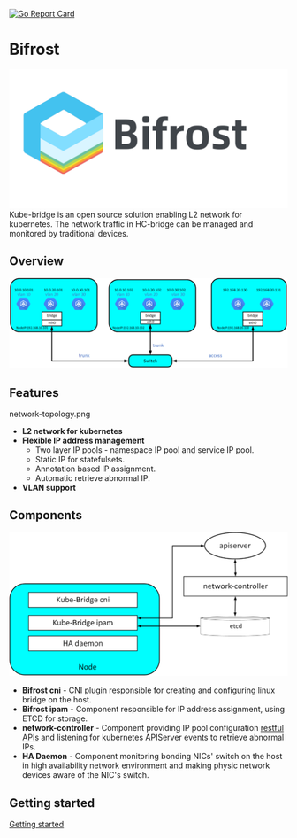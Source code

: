 [![Go Report Card](https://goreportcard.com/badge/github.com/harmonycloud/hcbridge)](https://goreportcard.com/report/github.com/harmonycloud/hcbridge)
# **Bifrost**
![alt text](docs/logo.svg "Kube-bridge log")
Kube-bridge is an open source solution enabling L2 network for kubernetes. The network traffic in HC-bridge can be managed and monitored by traditional devices.

## **Overview**
![alt text](docs/network-topology.png "network-topology")

## **Features**
network-topology.png
- **L2 network for kubernetes**
- **Flexible IP address management** 
  - Two layer IP pools - namespace IP pool and service IP pool.
  - Static IP for statefulsets.
  - Annotation based IP assignment.
  - Automatic retrieve abnormal IP.
- **VLAN support**

## **Components**
![alt text](docs/componetns.png "Kube-bridge components")

- **Bifrost cni** - CNI plugin responsible for creating and configuring linux bridge on the host.
- **Bifrost ipam** - Component responsible for IP address assignment, using ETCD for storage. 
- **network-controller** - Component providing IP pool configuration [restful APIs](docs/APIOverview.md) and listening for kubernetes APIServer events to retrieve abnormal IPs.
- **HA Daemon** - Component  monitoring bonding NICs' switch on the host in high availability network environment and making physic network devices aware of the NIC's switch. 

## **Getting started** 

 [Getting started](docs/GettingStarted.md)
